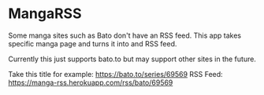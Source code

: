 # MangaRSS

Some manga sites such as Bato don't have an RSS feed.
This app takes specific manga page and turns it into and RSS feed.

Currently this just supports bato.to but may support other sites in the future.

Take this title for example: https://bato.to/series/69569
RSS Feed: https://manga-rss.herokuapp.com/rss/bato/69569
